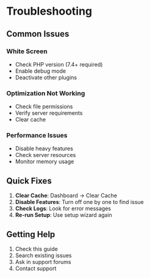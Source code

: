 # Troubleshooting

## Common Issues

### White Screen
- Check PHP version (7.4+ required)
- Enable debug mode
- Deactivate other plugins

### Optimization Not Working
- Check file permissions
- Verify server requirements
- Clear cache

### Performance Issues
- Disable heavy features
- Check server resources
- Monitor memory usage

## Quick Fixes

1. **Clear Cache**: Dashboard → Clear Cache
2. **Disable Features**: Turn off one by one to find issue
3. **Check Logs**: Look for error messages
4. **Re-run Setup**: Use setup wizard again

## Getting Help
1. Check this guide
2. Search existing issues
3. Ask in support forums
4. Contact support